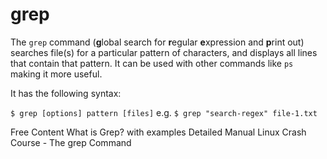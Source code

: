 # grep

The `grep` command (**g**lobal search for **r**egular **e**xpression and **p**rint out) searches file(s) for a particular pattern of characters, and displays all lines that contain that pattern. It can be used with other commands like `ps` making it more useful.

It has the following syntax:

`$ grep [options] pattern [files]` e.g. `$ grep "search-regex" file-1.txt`

<ResourceGroupTitle>Free Content</ResourceGroupTitle>
<BadgeLink colorScheme='yellow' badgeText='Read' href='https://www.geeksforgeeks.org/grep-command-in-unixlinux/'>What is Grep? with examples</BadgeLink>
<BadgeLink colorScheme='yellow' badgeText='Read' href='https://www.gnu.org/software/grep/manual/grep.html'>Detailed Manual</BadgeLink>
<BadgeLink badgeText='Watch' href='https://www.youtube.com/watch?v=Tc_jntovCM0'>Linux Crash Course - The grep Command</BadgeLink>
